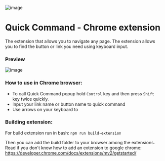 ![image](https://user-images.githubusercontent.com/4878139/229270658-c3b80761-b058-45f5-bf38-51bed288ef74.png)

# Quick Command - Chrome extension
The extension that allows you to navigate any page. The extension allows you to find the button or link you need using keyboard input.

### Preview
![image](https://github.com/maLikiz/quick-command/blob/dev/preview.gif?raw=true)


### How to use in Chrome browser:
- To call Quick Command popup hold `Control` key and then press `Shift` key twice quickly.
- Input your link name or button name to quick command
- Use arrows on your keyboard to 

### Building extension:
For build extension run in bash:
`npm run build-extension`

Then you can add the build folder to your browser among the extensions. Read if you don't know how to add an extension to google chrome:
https://developer.chrome.com/docs/extensions/mv2/getstarted/
